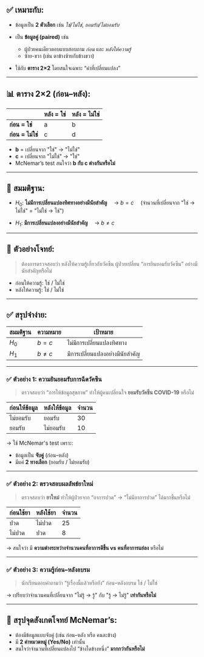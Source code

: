 ## ✅ เหมาะกับ:

* ข้อมูลเป็น **2 ตัวเลือก** เช่น *ใช่/ไม่ใช่*, *ยอมรับ/ไม่ยอมรับ*
* เป็น **ข้อมูลคู่ (paired)** เช่น

  * ผู้ป่วยคนเดียวตอบแบบสอบถาม *ก่อน* และ *หลังให้ความรู้*
  * ซ้าย-ขวา (เช่น ตาข้างซ้ายกับข้างขวา)
* ใช้กับ **ตาราง 2×2** โดยสนใจเฉพาะ “ค่าที่เปลี่ยนแปลง”

---

## 📊 ตาราง 2×2 (ก่อน–หลัง):

|                   | **หลัง = ใช่** | **หลัง = ไม่ใช่** |
| ----------------- | -------------- | ----------------- |
| **ก่อน = ใช่**    | a              | b                 |
| **ก่อน = ไม่ใช่** | c              | d                 |

* **b** = เปลี่ยนจาก "ใช่" → "ไม่ใช่"
* **c** = เปลี่ยนจาก "ไม่ใช่" → "ใช่"
* McNemar’s test สนใจว่า **b กับ c ต่างกันหรือไม่**

---

## 🧠 สมมติฐาน:

* $H_0$: **ไม่มีการเปลี่ยนแปลงทิศทางอย่างมีนัยสำคัญ**
   → $b = c$
   (จำนวนที่เปลี่ยนจาก "ใช่ → ไม่ใช่" = "ไม่ใช่ → ใช่")

* $H_1$: **มีการเปลี่ยนแปลงอย่างมีนัยสำคัญ**
   → $b \ne c$

---

## 🧪 ตัวอย่างโจทย์:

> ต้องการตรวจสอบว่า หลังให้ความรู้เกี่ยวกับวัคซีน
> ผู้ป่วยเปลี่ยน “การยินยอมรับวัคซีน” อย่างมีนัยสำคัญหรือไม่

* ก่อนให้ความรู้: ใช่ / ไม่ใช่
* หลังให้ความรู้: ใช่ / ไม่ใช่

---

## ✅ สรุปจำง่าย:

| สมมติฐาน | ความหมาย  | เป้าหมาย                        |
| -------- | --------- | ------------------------------- |
| $H_0$    | $b = c$   | ไม่มีการเปลี่ยนแปลงทิศทาง       |
| $H_1$    | $b \ne c$ | มีการเปลี่ยนแปลงอย่างมีนัยสำคัญ |

---

### ✅ ตัวอย่าง 1: ความยินยอมรับการฉีดวัคซีน

> ตรวจสอบว่า “การให้ข้อมูลสุขภาพ” ทำให้ผู้คนเปลี่ยนใจ **ยอมรับวัคซีน COVID-19** หรือไม่

| ก่อนให้ข้อมูล | หลังให้ข้อมูล | จำนวน |
| ------------- | ------------- | ----- |
| ไม่ยอมรับ     | ยอมรับ        | 30    |
| ยอมรับ        | ไม่ยอมรับ     | 10    |

→ ใช้ McNemar's test เพราะ:

* ข้อมูลเป็น **จับคู่** (ก่อน–หลัง)
* มีแค่ **2 ทางเลือก** (ยอมรับ / ไม่ยอมรับ)

---

### ✅ ตัวอย่าง 2: ตรวจสอบผลลัพธ์ยาใหม่

> ตรวจสอบว่า **ยาใหม่** ทำให้ผู้ป่วยจาก “อาการปวด” → “ไม่มีอาการปวด” ได้มากขึ้นหรือไม่

| ก่อนใช้ยา | หลังใช้ยา | จำนวน |
| --------- | --------- | ----- |
| ปวด       | ไม่ปวด    | 25    |
| ไม่ปวด    | ปวด       | 8     |

→ สนใจว่า มี **ความต่างระหว่างจำนวนคนที่อาการดีขึ้น vs คนที่อาการแย่ลง** หรือไม่

---

### ✅ ตัวอย่าง 3: ความรู้ก่อน–หลังอบรม

> นักเรียนตอบคำถามว่า “รู้เรื่องนี้แล้วหรือยัง” ก่อน–หลังอบรม
> ใช่ / ไม่ใช่

→ เปรียบว่าจำนวนคนที่เปลี่ยนจาก "ไม่รู้ → รู้" กับ "รู้ → ไม่รู้" **เท่ากันหรือไม่**

---

## 🧠 สรุปจุดสังเกตโจทย์ McNemar’s:

* ต้องมีข้อมูลแบบจับคู่ (เช่น ก่อน–หลัง หรือ คนละข้าง)
* มี **2 ค่าหมวดหมู่ (Yes/No)** เท่านั้น
* สนใจว่าจำนวนที่เปลี่ยนแปลงไป “ข้างใดข้างหนึ่ง” **มากกว่ากันหรือไม่**

